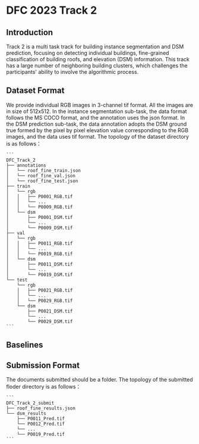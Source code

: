 # DFC 2023 Track 2 
## Introduction
Track 2 is a multi task track for building instance segmentation and DSM prediction, focusing on detecting individual buildings, fine-grained classification of building roofs, and elevation (DSM) information.
This track has a large number of neighboring building clusters, which challenges the participants' ability to involve the algorithmic process.
## Dataset Format
We provide individual RGB images in 3-channel tif format.
All the images are in size of 512x512.
In the instance segmentation sub-task, the data format follows the MS COCO format, and the annotation uses the json format. 
In the DSM prediction sub-task, the data annotation adopts the DSM ground true formed by the pixel by pixel elevation value corresponding to the RGB images, 
and the data uses tif format.
The topology of the dataset directory is as follows：

    ```
    DFC_Track_2
    ├── annotations
    │   └── roof_fine_train.json
    │   └── roof_fine_val.json
    │   └── roof_fine_test.json
    ├── train
    │   └── rgb
    │   │   ├── P0001_RGB.tif
    │   │   └── ...
    │   │   └── P0009_RGB.tif
    │   └── dsm
    │       ├── P0001_DSM.tif
    │       └── ...
    │       └── P0009_DSM.tif
    ├── val
    │   └── rgb
    │   │   ├── P0011_RGB.tif
    │   │   └── ...
    │   │   └── P0019_RGB.tif
    │   └── dsm
    │       ├── P0011_DSM.tif
    │       └── ...
    │       └── P0019_DSM.tif
    └── test
        └── rgb
        │   ├── P0021_RGB.tif
        │   └── ...
        │   └── P0029_RGB.tif
        └── dsm
            ├── P0021_DSM.tif
            └── ...
            └── P0029_DSM.tif
    ```
## Baselines


## Submission Format
The documents submitted should be a folder. 
The topology of the submitted floder directory is as follows：

    ```
    DFC_Track_2_submit
    ├── roof_fine_results.json
    └── dsm_results
        ├── P0011_Pred.tif
        └── P0012_Pred.tif
        └── ...
        └── P0019_Pred.tif
    ```

